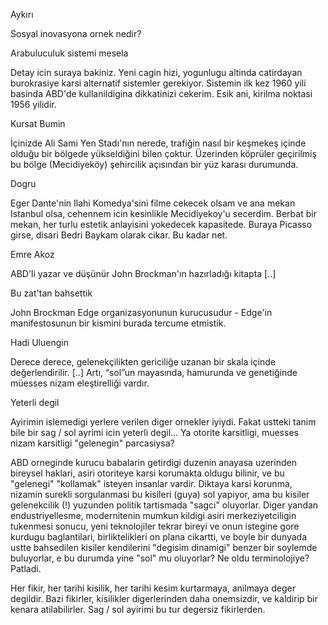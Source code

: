 
Aykırı

Sosyal inovasyona ornek nedir?

Arabuluculuk sistemi mesela

Detay icin suraya bakiniz. Yeni cagin hizi, yogunlugu altinda catirdayan burokrasiye karsi alternatif sistemler gerekiyor. Sistemin ilk kez 1960 yili basinda ABD'de kullanildigina dikkatinizi cekerim. Esik ani, kirilma noktasi 1956 yilidir.

Kursat Bumin

İçinizde Ali Sami Yen Stadı'nın nerede, trafiğin nasıl bir keşmekeş içinde olduğu bir bölgede yükseldiğini bilen çoktur. Üzerinden köprüler geçirilmiş bu bölge (Mecidiyeköy) şehircilik açısından bir yüz karası durumunda.

Dogru

Eger Dante'nin Ilahi Komedya'sini filme cekecek olsam ve ana mekan Istanbul olsa, cehennem icin kesinlikle Mecidiyekoy'u secerdim. Berbat bir mekan, her turlu estetik anlayisini yokedecek kapasitede. Buraya Picasso girse, disari Bedri Baykam olarak cikar. Bu kadar net.

Emre Akoz

ABD'li yazar ve düşünür John Brockman'ın hazırladığı kitapta [..]

Bu zat'tan bahsettik

John Brockman Edge organizasyonunun kurucusudur - Edge'in manifestosunun bir kismini burada tercume etmistik.

Hadi Uluengin

Derece derece, gelenekçilikten gericiliğe uzanan bir skala içinde değerlendirilir. [..] Artı, “sol”un mayasında, hamurunda ve genetiğinde müesses nizam eleştirelliği vardır.

Yeterli degil

Ayirimin islemedigi yerlere verilen diger ornekler iyiydi. Fakat ustteki tanim bile bir sag / sol ayrimi icin yeterli degil... Ya otorite karsitligi, muesses nizam karsitligi "gelenegin" parcasiysa?

ABD orneginde kurucu babalarin getirdigi duzenin anayasa uzerinden bireysel haklari, asiri otoriteye karsi korumakta oldugu bilinir, ve bu "gelenegi" "kollamak" isteyen insanlar vardir. Diktaya karsi korunma, nizamin surekli sorgulanmasi bu kisileri (guya) sol yapiyor, ama bu kisiler gelenekcilik (!) yuzunden politik tartismada "sagci" oluyorlar. Diger yandan endustriyellesme, modernitenin mumkun kildigi asiri merkeziyetciligin tukenmesi sonucu, yeni teknolojiler tekrar bireyi ve onun istegine gore kurdugu baglantilari, birliktelikleri on plana cikartti, ve boyle bir dunyada ustte bahsedilen kisiler kendilerini "degisim dinamigi" benzer bir soylemde buluyorlar, e bu durumda yine "sol" mu oluyorlar? Ne oldu terminolojiye? Patladi.

Her fikir, her tarihi kisilik, her tarihi kesim kurtarmaya, anilmaya deger degildir. Bazi fikirler, kisilikler digerlerinden daha onemsizdir, ve kaldirip bir kenara atilabilirler. Sag / sol ayirimi bu tur degersiz fikirlerden.
